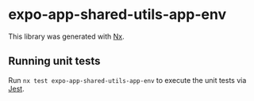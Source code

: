 # expo-app-shared-utils-app-env

This library was generated with [Nx](https://nx.dev).

## Running unit tests

Run `nx test expo-app-shared-utils-app-env` to execute the unit tests via [Jest](https://jestjs.io).
